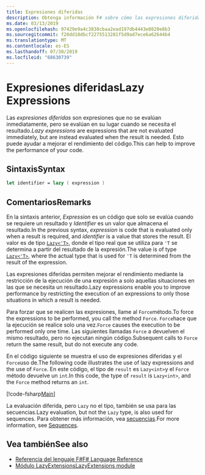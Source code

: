 ```yaml
---
title: Expresiones diferidas
description: Obtenga información F# sobre cómo las expresiones diferidas pueden mejorar el rendimiento de las aplicaciones y las bibliotecas.
ms.date: 03/13/2019
ms.openlocfilehash: 97429e9a4c3838cbaa2ead197db4443e0820e8b3
ms.sourcegitcommit: f20dd18dbcf2275513281f5d9ad7ece6a62644b4
ms.translationtype: MT
ms.contentlocale: es-ES
ms.lasthandoff: 07/30/2019
ms.locfileid: "68630739"
---
```

# <a name="lazy-expressions"></a><span data-ttu-id="09065-103">Expresiones diferidas</span><span class="sxs-lookup"><span data-stu-id="09065-103">Lazy Expressions</span></span>

<span data-ttu-id="09065-104">Las *expresiones diferidas* son expresiones que no se evalúan inmediatamente, pero se evalúan en su lugar cuando se necesita el resultado.</span><span class="sxs-lookup"><span data-stu-id="09065-104">*Lazy expressions* are expressions that are not evaluated immediately, but are instead evaluated when the result is needed.</span></span> <span data-ttu-id="09065-105">Esto puede ayudar a mejorar el rendimiento del código.</span><span class="sxs-lookup"><span data-stu-id="09065-105">This can help to improve the performance of your code.</span></span>

## <a name="syntax"></a><span data-ttu-id="09065-106">Sintaxis</span><span class="sxs-lookup"><span data-stu-id="09065-106">Syntax</span></span>

```fsharp
let identifier = lazy ( expression )
```

## <a name="remarks"></a><span data-ttu-id="09065-107">Comentarios</span><span class="sxs-lookup"><span data-stu-id="09065-107">Remarks</span></span>

<span data-ttu-id="09065-108">En la sintaxis anterior, *Expression* es un código que solo se evalúa cuando se requiere un resultado y *Identifier* es un valor que almacena el resultado.</span><span class="sxs-lookup"><span data-stu-id="09065-108">In the previous syntax, *expression* is code that is evaluated only when a result is required, and *identifier* is a value that stores the result.</span></span> <span data-ttu-id="09065-109">El valor es de tipo [`Lazy<'T>`](https://msdn.microsoft.com/library/b29d0af5-6efb-4a55-a278-2662a4ecc489), donde el tipo real que se utiliza para `'T` se determina a partir del resultado de la expresión.</span><span class="sxs-lookup"><span data-stu-id="09065-109">The value is of type [`Lazy<'T>`](https://msdn.microsoft.com/library/b29d0af5-6efb-4a55-a278-2662a4ecc489), where the actual type that is used for `'T` is determined from the result of the expression.</span></span>

<span data-ttu-id="09065-110">Las expresiones diferidas permiten mejorar el rendimiento mediante la restricción de la ejecución de una expresión a solo aquellas situaciones en las que se necesita un resultado.</span><span class="sxs-lookup"><span data-stu-id="09065-110">Lazy expressions enable you to improve performance by restricting the execution of an expressions to only those situations in which a result is needed.</span></span>

<span data-ttu-id="09065-111">Para forzar que se realicen las expresiones, llame al `Force`método.</span><span class="sxs-lookup"><span data-stu-id="09065-111">To force the expressions to be performed, you call the method `Force`.</span></span> <span data-ttu-id="09065-112">`Force`hace que la ejecución se realice solo una vez.</span><span class="sxs-lookup"><span data-stu-id="09065-112">`Force` causes the execution to be performed only one time.</span></span> <span data-ttu-id="09065-113">Las siguientes llamadas `Force` a devuelven el mismo resultado, pero no ejecutan ningún código.</span><span class="sxs-lookup"><span data-stu-id="09065-113">Subsequent calls to `Force` return the same result, but do not execute any code.</span></span>

<span data-ttu-id="09065-114">En el código siguiente se muestra el uso de expresiones diferidas y el `Force`uso de.</span><span class="sxs-lookup"><span data-stu-id="09065-114">The following code illustrates the use of lazy expressions and the use of `Force`.</span></span> <span data-ttu-id="09065-115">En este código, el tipo de `result` es `Lazy<int>`y el `Force` método devuelve un `int`.</span><span class="sxs-lookup"><span data-stu-id="09065-115">In this code, the type of `result` is `Lazy<int>`, and the `Force` method returns an `int`.</span></span>

[!code-fsharp[Main](~/samples/snippets/fsharp/lang-ref-2/snippet73011.fs)]

<span data-ttu-id="09065-116">La evaluación diferida, pero `Lazy` no el tipo, también se usa para las secuencias.</span><span class="sxs-lookup"><span data-stu-id="09065-116">Lazy evaluation, but not the `Lazy` type, is also used for sequences.</span></span> <span data-ttu-id="09065-117">Para obtener más información, vea [secuencias](sequences.md).</span><span class="sxs-lookup"><span data-stu-id="09065-117">For more information, see [Sequences](sequences.md).</span></span>

## <a name="see-also"></a><span data-ttu-id="09065-118">Vea también</span><span class="sxs-lookup"><span data-stu-id="09065-118">See also</span></span>

- [<span data-ttu-id="09065-119">Referencia del lenguaje F#</span><span class="sxs-lookup"><span data-stu-id="09065-119">F# Language Reference</span></span>](index.md)
- [<span data-ttu-id="09065-120">Módulo LazyExtensions</span><span class="sxs-lookup"><span data-stu-id="09065-120">LazyExtensions module</span></span>](https://msdn.microsoft.com/library/86671f40-84a0-402a-867d-ae596218d948)
